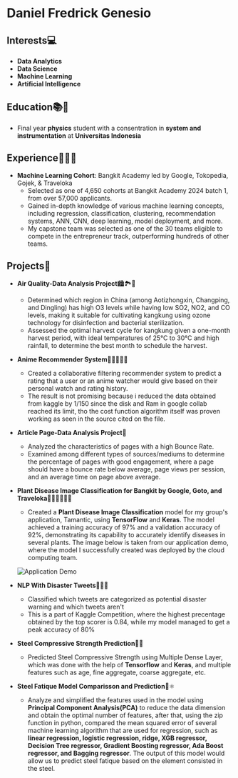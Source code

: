 # Daniel Fredrick Genesio

## Interests💻
- **Data Analytics**
- **Data Science**
- **Machine Learning**
- **Artificial Intelligence**

## Education📚🏫
- Final year **physics** student with a consentration in **system and instrumentation** at **Universitas Indonesia**

## Experience🧑🏽‍💻
- **Machine Learning Cohort**: Bangkit Academy led by Google, Tokopedia, Gojek, & Traveloka  
  - Selected as one of 4,650 cohorts at Bangkit Academy 2024 batch 1, from over 57,000 applicants.
  - Gained in-depth knowledge of various machine learning concepts, including regression, classification, clustering, recommendation systems, ANN, CNN, deep learning, model deployment, and more.
  - My capstone team was selected as one of the 30 teams eligible to compete in the entrepreneur track, outperforming hundreds of other teams.

## Projects🚀
- **Air Quality-Data Analysis Project**🏙🏞🌇
  - Determined which region in China (among Aotizhongxin, Changping, and Dingling) has high O3 levels while having low SO2, NO2, and CO levels, making it suitable for cultivating kangkung using ozone technology for disinfection and bacterial sterilization.
  - Assessed the optimal harvest cycle for kangkung given a one-month harvest period, with ideal temperatures of 25°C to 30°C and high rainfall, to determine the best month to schedule the harvest.
- **Anime Recommender System**🥷🦹‍♀️🧜‍♀️
  - Created a collaborative filtering recommender system to predict a rating that a user or an anime watcher would give based on their personal watch and rating history. 
  - The result is not promising because i reduced the data obtained from kaggle by 1/150 since the disk and Ram in google collab reached its limit, tho the cost function algorithm itself was proven working as seen in the source cited on the file.
- **Article Page-Data Analysis Project**📱
  - Analyzed the characteristics of pages with a high Bounce Rate.
  - Examined among different types of sources/mediums to determine the percentage of pages with good engagement, where a page should have a bounce rate below average, page views per session, and an average time on page above average.
- **Plant Disease Image Classification for Bangkit by Google, Goto, and Traveloka**🌿🍀🎋🌹🌸🌻
  - Created a **Plant Disease Image Classification** model for my group's application, Tamantic, using **TensorFlow** and **Keras**. The model achieved a training accuracy of 97% and a validation accuracy of 92%, demonstrating its capability to accurately identify diseases in several plants. The image below is taken from our application demo, where the model I successfully created was deployed by the cloud computing team.

  ![Application Demo](https://i.ibb.co/vcQrwPX/8-EDF0-C0-B-93-BF-4500-AA31-8-E347-B69-DC67.jpg)
- **NLP With Disaster Tweets**🌋🏴‍☠️
  - Classified which tweets are categorized as potential disaster warning and which tweets aren't
  - This is a part of Kaggle Competition, where the highest precentage obtained by the top scorer is 0.84, while my model managed to get a peak accuracy of 80%
- **Steel Compressive Strength Prediction**💪🏽
  - Predicted Steel Compressive Strength using Multiple Dense Layer, which was done with the help of **Tensorflow** and **Keras**, and multiple features such as age, fine aggregate, coarse aggregate, etc.
- **Steel Fatique Model Comparisson and Prediction**🧪⚛️
  - Analyze and simplified the features used in the model using **Principal Component Analysis(PCA)** to reduce the data dimension and obtain the optimal number of features, after that, using the zip function in python, compared the mean squared error of several machine learning algorithm that are used for regression, such as **linear regression, logistic regression, ridge, XGB regressor, Decision Tree regressor, Gradient Boosting regressor, Ada Boost regressor, and Bagging regressor**. The output of this model would allow us to predict steel fatique based on the element consisted in the steel.
<!---
DaFredGene/DaFredGene is a ✨ special ✨ repository because its `README.md` (this file) appears on your GitHub profile.
You can click the Preview link to take a look at your changes.
--->
